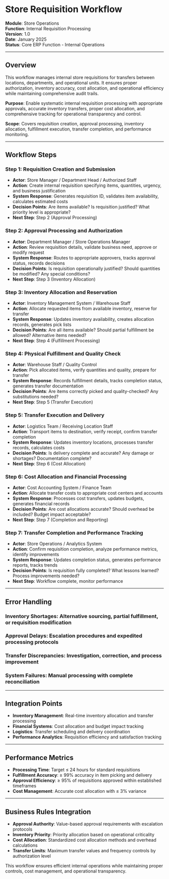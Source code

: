 # Store Requisition Workflow

**Module**: Store Operations  
**Function**: Internal Requisition Processing  
**Version**: 1.0  
**Date**: January 2025  
**Status**: Core ERP Function - Internal Operations

---

## Overview

This workflow manages internal store requisitions for transfers between locations, departments, and operational units. It ensures proper authorization, inventory accuracy, cost allocation, and operational efficiency while maintaining comprehensive audit trails.

**Purpose**: Enable systematic internal requisition processing with appropriate approvals, accurate inventory transfers, proper cost allocation, and comprehensive tracking for operational transparency and control.

**Scope**: Covers requisition creation, approval processing, inventory allocation, fulfillment execution, transfer completion, and performance monitoring.

---

## Workflow Steps

### Step 1: Requisition Creation and Submission
- **Actor**: Store Manager / Department Head / Authorized Staff
- **Action**: Create internal requisition specifying items, quantities, urgency, and business justification
- **System Response**: Generates requisition ID, validates item availability, calculates estimated costs
- **Decision Points**: Are items available? Is requisition justified? What priority level is appropriate?
- **Next Step**: Step 2 (Approval Processing)

### Step 2: Approval Processing and Authorization
- **Actor**: Department Manager / Store Operations Manager
- **Action**: Review requisition details, validate business need, approve or modify request
- **System Response**: Routes to appropriate approvers, tracks approval status, records decisions
- **Decision Points**: Is requisition operationally justified? Should quantities be modified? Any special conditions?
- **Next Step**: Step 3 (Inventory Allocation)

### Step 3: Inventory Allocation and Reservation
- **Actor**: Inventory Management System / Warehouse Staff
- **Action**: Allocate requested items from available inventory, reserve for transfer
- **System Response**: Updates inventory availability, creates allocation records, generates pick lists
- **Decision Points**: Are all items available? Should partial fulfillment be allowed? Alternative items needed?
- **Next Step**: Step 4 (Fulfillment Processing)

### Step 4: Physical Fulfillment and Quality Check
- **Actor**: Warehouse Staff / Quality Control
- **Action**: Pick allocated items, verify quantities and quality, prepare for transfer
- **System Response**: Records fulfillment details, tracks completion status, generates transfer documentation
- **Decision Points**: Are items correctly picked and quality-checked? Any substitutions needed?
- **Next Step**: Step 5 (Transfer Execution)

### Step 5: Transfer Execution and Delivery
- **Actor**: Logistics Team / Receiving Location Staff
- **Action**: Transport items to destination, verify receipt, confirm transfer completion
- **System Response**: Updates inventory locations, processes transfer records, calculates costs
- **Decision Points**: Is delivery complete and accurate? Any damage or shortages? Documentation complete?
- **Next Step**: Step 6 (Cost Allocation)

### Step 6: Cost Allocation and Financial Processing
- **Actor**: Cost Accounting System / Finance Team
- **Action**: Allocate transfer costs to appropriate cost centers and accounts
- **System Response**: Processes cost transfers, updates budgets, generates financial records
- **Decision Points**: Are cost allocations accurate? Should overhead be included? Budget impact acceptable?
- **Next Step**: Step 7 (Completion and Reporting)

### Step 7: Transfer Completion and Performance Tracking
- **Actor**: Store Operations / Analytics System
- **Action**: Confirm requisition completion, analyze performance metrics, identify improvements
- **System Response**: Updates completion status, generates performance reports, tracks trends
- **Decision Points**: Is requisition fully completed? What lessons learned? Process improvements needed?
- **Next Step**: Workflow complete, monitor performance

---

## Error Handling

### Inventory Shortages: Alternative sourcing, partial fulfillment, or requisition modification
### Approval Delays: Escalation procedures and expedited processing protocols
### Transfer Discrepancies: Investigation, correction, and process improvement
### System Failures: Manual processing with complete reconciliation

---

## Integration Points

- **Inventory Management**: Real-time inventory allocation and transfer processing
- **Financial Systems**: Cost allocation and budget impact tracking
- **Logistics**: Transfer scheduling and delivery coordination
- **Performance Analytics**: Requisition efficiency and satisfaction tracking

---

## Performance Metrics

- **Processing Time**: Target ≤ 24 hours for standard requisitions
- **Fulfillment Accuracy**: ≥ 99% accuracy in item picking and delivery
- **Approval Efficiency**: ≥ 95% of requisitions approved within established timeframes
- **Cost Management**: Accurate cost allocation with ≤ 3% variance

---

## Business Rules Integration

- **Approval Authority**: Value-based approval requirements with escalation protocols
- **Inventory Priority**: Priority allocation based on operational criticality
- **Cost Allocation**: Standardized cost allocation methods and overhead calculations
- **Transfer Limits**: Maximum transfer values and frequency controls by authorization level

This workflow ensures efficient internal operations while maintaining proper controls, cost management, and operational transparency.